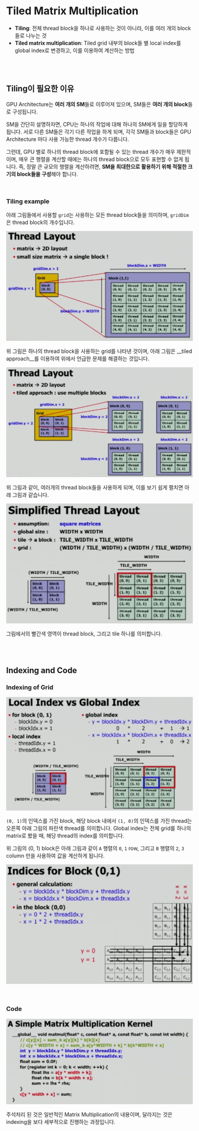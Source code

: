 # Tiled Matrix Multiplication

- __Tiling__: 전체 thread block을 하나로 사용하는 것이 아니라, 이를 여러 개의 block들로 나누는 것
- __Tiled matrix multiplication__: Tiled grid 내부의 block들 별 local index를 global index로 변경하고, 이를 이용하여 계산하는 방법

<br><br>

## Tiling이 필요한 이유

GPU Architecture는 **여러 개의 SM**들로 이루어져 있으며, SM들은 **여러 개의 block**들로 구성됩니다.

SM을 간단히 설명하자면, CPU는 하나의 작업에 대해 하나의 SM에게 일을 할당하게 됩니다. 서로 다른 SM들은 각기 다른 작업을 하게 되며, 각각 SM들과 block들은 GPU Architecture 마다 사용 가능한 thread 개수가 다릅니다.

그런데, GPU 별로 하나의 thread block에 포함될 수 있는 thread 개수가 매우 제한적이며, 매우 큰 행렬을 계산할 때에는 하나의 thread block으로 모두 표현할 수 없게 됩니다. 즉, 정말 큰 규모의 행렬을 계산하려면, **SM을 최대한으로 활용하기 위해 적절한 크기의 block들을 구성**해야 합니다.

<br>

### Tiling example

아래 그림들에서 사용할 `grid`는 사용하는 모든 thread block들을 의미하며, `gridDim`은 thread block의 개수입니다.

![not-tiled-gird](./assets/not-tiled-gird.png)

위 그림은 하나의 thread block을 사용하는 grid를 나타낸 것이며, 아래 그림은 __tiled approach__를 이용하여 위에서 언급한 문제를 해결하는 것입니다.

![tiled-grid](./assets/tiled-grid.png)

위 그림과 같이, 여러개의 thread block들을 사용하게 되며, 이를 보기 쉽게 펼치면 아래 그림과 같습니다.

![tiled-matrix](./assets/tiled-matrix.png)

그림에서의 빨간색 영역이 thread block, 그리고 tile 하나를 의미합니다.

<br><br>

## Indexing and Code

### Indexing of Grid

![a-block-of-tiled-matrix](./assets/a-block-of-tiled-matrix.png)

`(0, 1)`의 인덱스를 가진 block, 해당 block 내에서 `(1, 0)`의 인덱스를 가진 thread는 오른쪽 아래 그림의 파란색 thread를 의미합니다. Global index는 전체 grid를 하나의 matrix로 봤을 때, 해당 thread의 index를 의미합니다.

위 그림의 (0, 1) block은 아래 그림과 같이 `A` 행렬의 `0`, `1` row, 그리고 `B` 행렬의 `2`, `3` column 만을 사용하여 값을 계산하게 됩니다.

![matmul-of-tiled-block](./assets/matmul-of-tiled-block.png)

<br>

### Code

![code-for-tiled-matmul](./assets/code-for-tiled-matmul.png)

주석처리 된 것은 일반적인 Matrix Multiplication의 내용이며, 달라지는 것은 indexing을 보다 세부적으로 진행하는 과정입니다.

